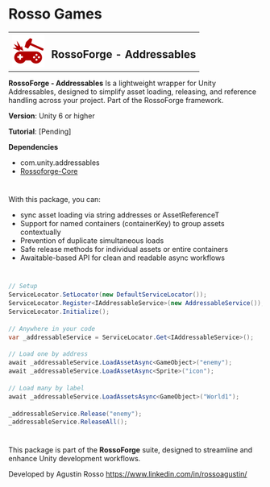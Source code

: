 # Rosso Games

<table>
  <tr>
    <td><img src="https://github.com/rossogames/Rossoforge-Addressables/blob/master/logo.png?raw=true" alt="RossoForge" width="64"/></td>
    <td><h2>RossoForge - Addressables</h2></td>
  </tr>
</table>

**RossoForge - Addressables** Is a lightweight wrapper for Unity Addressables, designed to simplify asset loading, releasing, and reference handling across your project. Part of the RossoForge framework.

**Version**: Unity 6 or higher

**Tutorial**: [Pending]

**Dependencies**
* com.unity.addressables
* [Rossoforge-Core](https://github.com/rossogames/Rossoforge-Core.git)

#
With this package, you can:
- sync asset loading via string addresses or AssetReferenceT<T>
- Support for named containers (containerKey) to group assets contextually
- Prevention of duplicate simultaneous loads
- Safe release methods for individual assets or entire containers
- Awaitable-based API for clean and readable async workflows

#

```csharp
// Setup
ServiceLocator.SetLocator(new DefaultServiceLocator());
ServiceLocator.Register<IAddressableService>(new AddressableService());
ServiceLocator.Initialize();

// Anywhere in your code
var _addressableService = ServiceLocator.Get<IAddressableService>();

// Load one by address
await _addressableService.LoadAssetAsync<GameObject>("enemy");
await _addressableService.LoadAssetAsync<Sprite>("icon");

// Load many by label
await _addressableService.LoadAssetsAsync<GameObject>("World1");

_addressableService.Release("enemy");
_addressableService.ReleaseAll();
```

#
This package is part of the **RossoForge** suite, designed to streamline and enhance Unity development workflows.

Developed by Agustin Rosso
https://www.linkedin.com/in/rossoagustin/
